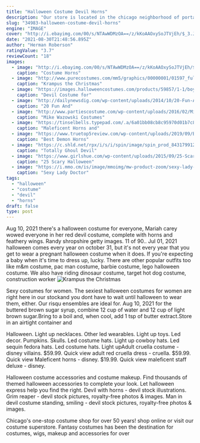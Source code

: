 ```yaml
---
title: "Halloween Costume Devil Horns"
description: "Our store is located in the chicago neighborhood of portage park, right off irving park road and milwaukee. We are open all year, seven days a week and 247 around halloween! if you're in the"
slug: "34983-halloween-costume-devil-horns"
engine: "IMAGE"
cover: "http://i.ebayimg.com/00/s/NTAwWDMzOA==/z/kKoAAOxySoJTVjEh/$_3.JPG?set_id=2"
date: "2021-08-30T21:48:56.895Z"
author: "Herman Roberson"
ratingValue: "3.7"
reviewCount: "18"
images:
  - image: "http://i.ebayimg.com/00/s/NTAwWDMzOA==/z/kKoAAOxySoJTVjEh/$_3.JPG?set_id=2"
    caption: "Costume Horns"
  - image: "http://www.purecostumes.com/mm5/graphics/00000001/01597_full_1.jpg"
    caption: "Krampus the Christmas"
  - image: "https://images.halloweencostumes.com/products/59857/1-1/boys-devil-costume.jpg"
    caption: "Devil Costume for"
  - image: "http://dailynewsdig.com/wp-content/uploads/2014/10/20-Fun-And-Creative-Halloween-Cupcakes-15.jpg"
    caption: "20 Fun And"
  - image: "http://www.partiescostume.com/wp-content/uploads/2016/02/Mike-Wazowski-Costume-Kids.jpg"
    caption: "Mike Wazowski Costumes"
  - image: "https://tinselbells.typepad.com/.a/6a01bb08cb8c95970d01b7c86e5033970b-600wi"
    caption: "Maleficent Horns and"
  - image: "https://www.truetop5review.com/wp-content/uploads/2019/09/Best-Demon-Horns-1.jpg"
    caption: "Best Demon Horns"
  - image: "https://c.shld.net/rpx/i/s/i/spin/image/spin_prod_843179912??hei=64&wid=64&qlt=50"
    caption: "Totally Ghoul Devil"
  - image: "https://www.girlshue.com/wp-content/uploads/2015/09/25-Scary-Halloween-Costumes-Outfit-Ideas-For-Girls-Women-2015-21.jpg"
    caption: "25 Scary Halloween"
  - image: "https://i.mmo.cm/is/image/mmoimg/mw-product-zoom/sexy-lady-doctor-costume--mw-110915-1.jpg"
    caption: "Sexy Lady Doctor"
tags:
  - "halloween"
  - "costume"
  - "devil"
  - "horns"
draft: false
type: post
---
```


Aug 10, 2021 there's a halloween costume for everyone,  Mariah carey wowed everyone in her red devil costume, complete with horns and feathery wings. Randy shropshire getty images. 11 of 90.. Jul 01, 2021 halloween comes every year on october 31, but it's not every year that you get to wear a pregnant halloween costume when it does. If you're expecting a baby when it's time to dress up, lucky. There are other popular outfits too like m&m costume, pac man costume, barbie costume, lego halloween costume. We also have riding dinosaur costume, target hot dog costume, construction worker
![Krampus the Christmas](http://www.purecostumes.com/mm5/graphics/00000001/01597_full_1.jpg "Krampus the Christmas")

Sexy costumes for women. The sexiest halloween costumes for women are right here in our stockand you dont have to wait until halloween to wear them, either. Our risqu ensembles are ideal for. Aug 10, 2021 for the buttered brown sugar syrup, combine 12 cup of water and 12 cup of light brown sugar.Bring to a boil and, when cool, add 1 tsp of butter extract.Store in an airtight container and
<!--inArticleAds-->

<!--galleryOne-->

Halloween. Light up necklaces. Other led wearables. Light up toys. Led decor. Pumpkins. Skulls.  Led costume hats. Light up cowboy hats. Led sequin fedora hats. Led costume hats. Light upAdult cruella costume - disney villains. $59.99. Quick view adult red cruella dress - cruella. $59.99. Quick view  Maleficent horns - disney. $19.99. Quick view maleficent staff deluxe - disney.
<!--inArticleAds-->

<!--galleryTwo-->

Halloween costume accessories and costume makeup. Find thousands of themed halloween accessories to complete your look. Let halloween express help you find the right. Devil with horns - devil stock illustrations. Grim reaper - devil stock pictures, royalty-free photos & images.  Man in devil costume standing, smiling - devil stock pictures, royalty-free photos & images.
<!--galleryThree-->

Chicago's one-stop costume shop for over 50 years! shop online or visit our costume superstore. Fantasy costumes has been the destination for costumes, wigs, makeup and accessories for over